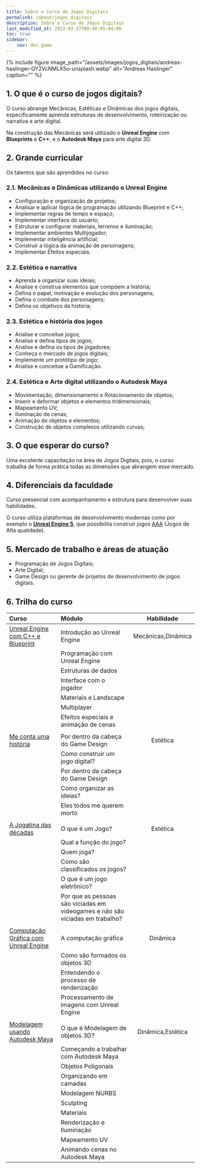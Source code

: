 ```yaml
---
title: Sobre o Curso de Jogos Digitais
permalink: /about/jogos_digitais
description: Sobre o Curso de Jogos Digitais
last_modified_at: 2023-03-27T08:48:05-04:00
toc: true  
sidebar:
    nav: dev_game 
---
```


{% include figure image_path="/assets/images/jogos_digitais/andreas-haslinger-QY2VcNMLX5o-unsplash.webp" alt="Andreas Haslinger" caption="" %}

## 1. O que é o curso de jogos digitais?

O curso abrange Mecânicas, Estéticas e Dinâmicas dos jogos digitais, especificamente aprenda estruturas de desenvolvimento, roteirização ou narrativa e arte digital.

Na construção das Mecânicas será utilizado o **Unreal Engine** com **Blueprints** e **C++**, e o **Autodesk Maya** para arte digital 3D.

## 2. Grande curricular

Os talentos que são aprendidos no curso:

### 2.1. Mecânicas e Dinâmicas utilizando o Unreal Engine

- Configuração e organização de projetos;
- Analisar e aplicar lógica de programação utilizando Blueprint e C++;
- Implementar regras de tempo e espaço;
- Implementar interface do usuário;
- Estruturar e configurar materiais, terrenos e iluminação;
- Implementar ambientes Multijogador;
- Implementar inteligência artificial;
- Construir a lógica da animação de personagens;
- Implementar Efeitos especiais.

### 2.2. Estética e narrativa

- Aprenda a organizar suas ideias;
- Analise e construa elementos que compõem a história;
- Defina o papel, motivação e evolução dos personagens;
- Defina o combate dos personagens;
- Defina os objetivos da história;

### 2.3. Estética e história dos jogos

- Analise e conceitue jogos;
- Analise e defina tipos de jogos;
- Analise e defina os tipos de jogadores;
- Conheça o mercado de jogos digitais;
- Implemente um protótipo de jogo;
- Analise e conceitue a Gamificação.

### 2.4. Estética e Arte digital utilizando o Autodesk Maya

- Movimentação, dimensionamento e Rotacionamento de objetos;
- Inserir e deformar objetos e elementos tridimensionais;
- Mapeamento UV;
- Iluminação de cenas;
- Animação de objetos e elementos;
- Construção de objetos complexos utilizando curvas;

## 3. O que esperar do curso?

Uma excelente capacitação na área de Jogos Digitais, pois, o curso trabalha de forma prática todas as dimensões que abrangem esse mercado.

## 4. Diferenciais da faculdade

Curso presencial com acompanhamento e estrutura para desenvolver suas habilidades.

O curso utiliza plataformas de desenvolvimento modernas como por exemplo o [**Unreal Engine 5**](https://www.unrealengine.com/), que possibilita construir jogos [AAA](https://pt.wikipedia.org/wiki/AAA_(ind%C3%BAstria_de_jogos)) (Jogos de Alta qualidade).

## 5. Mercado de trabalho e áreas de atuação

- Programação de Jogos Digitais;
- Arte Digital;
- Game Design ou gerente de projetos de desenvolvimento de jogos digitais.

## 6. Trilha do curso

| Curso                                                              | Módulo                                                                        |     Habilidade     |
| :----------------------------------------------------------------- | :---------------------------------------------------------------------------- | :----------------: |
| [Unreal Engine com C++ e Blueprint](/pages/unreal_engine/)         | Introdução ao Unreal Engine                                                   | Mecânicas,Dinâmica |
|                                                                    | Programação com Unreal Engine                                                 |                    |
|                                                                    | Estruturas de dados                                                           |                    |
|                                                                    | Interface com o jogador                                                       |                    |
|                                                                    | Materiais e Landscape                                                         |                    |
|                                                                    | Multiplayer                                                                   |                    |
|                                                                    | Efeitos especiais e animação de cenas                                         |                    |
|                                                                    |                                                                               |                    |
| [Me conta uma história](/pages/me_conta_uma_historia/)             | Por dentro da cabeça do Game Design                                           |      Estética      |
|                                                                    | Como construir um jogo digital?                                               |                    |
|                                                                    | Por dentro da cabeça do Game Design                                           |                    |
|                                                                    | Como organizar as ideias?                                                     |                    |
|                                                                    | Eles todos me querem morto                                                    |                    |
|                                                                    |                                                                               |                    |
| [A Jogatina das décadas](/pages/a_jogatina_das_decadas/)           | O que é um Jogo?                                                              |      Estética      |
|                                                                    | Qual a função do jogo?                                                        |                    |
|                                                                    | Quem joga?                                                                    |                    |
|                                                                    | Como são classificados os jogos?                                              |                    |
|                                                                    | O que é um jogo eletrônico?                                                   |                    |
|                                                                    | Por que as pessoas são viciadas em videogames e não são viciadas em trabalho? |                    |
|                                                                    |                                                                               |                    |
| [Computação Gráfica com Unreal Engine](/pages/computacao_grafica/) | A computação gráfica                                                          |      Dinâmica      |
|                                                                    | Como são formados os objetos 3D                                               |                    |
|                                                                    | Entendendo o processo de renderização                                         |                    |
|                                                                    | Processamento de imagens com Unreal Engine                                    |                    |
|                                                                    |                                                                               |                    |
| [Modelagem usando Autodesk Maya](/pages/modelagem3d)               | O que é Modelagem de objetos 3D?                                              | Dinâmica,Estética  |
|                                                                    | Começando a trabalhar com Autodesk Maya                                       |                    |
|                                                                    | Objetos Poligonais                                                            |                    |
|                                                                    | Organizando em camadas                                                        |                    |
|                                                                    | Modelagem NURBS                                                               |                    |
|                                                                    | Sculpting                                                                     |                    |
|                                                                    | Materiais                                                                     |                    |
|                                                                    | Renderização e Iluminação                                                     |                    |
|                                                                    | Mapeamento UV                                                                 |                    |
|                                                                    | Animando cenas no Autodesk Maya                                               |                    |

